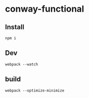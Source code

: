 # conway-functional

## Install 
 `npm i`
 
## Dev
 `webpack --watch`
 
## build
 `webpack --optimize-minimize`
